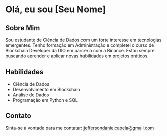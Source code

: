 # Olá, eu sou [Seu Nome]

## Sobre Mim
Sou estudante de Ciência de Dados com um forte interesse em tecnologias emergentes. Tenho formação em Administração e completei o curso de Blockchain Developer da DIO em parceria com a Binance. Estou sempre buscando aprender e aplicar novas habilidades em projetos práticos.

## Habilidades
- Ciência de Dados
- Desenvolvimento em Blockchain
- Análise de Dados
- Programação em Python e SQL

## Contato
Sinta-se à vontade para me contatar: [jeffersondanielcapela@gmail.com](mailto:seu-email@example.com)

